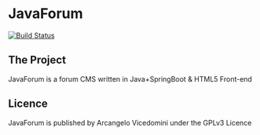 # JavaForum
[![Build Status](https://travis-ci.org/ITGuy9401/javaforum.svg?branch=dev1.0.0)](https://travis-ci.org/ITGuy9401/javaforum)

## The Project
JavaForum is a forum CMS written in Java+SpringBoot & HTML5 Front-end
## Licence
JavaForum is published by Arcangelo Vicedomini under the GPLv3 Licence
